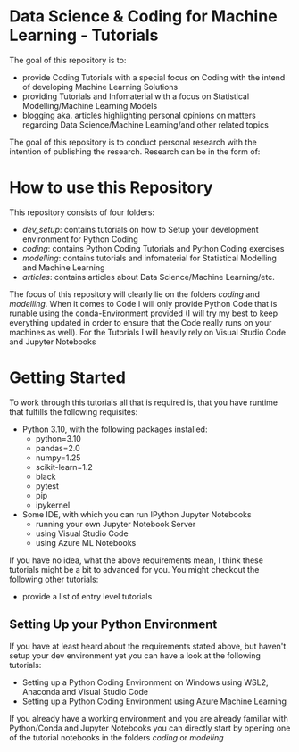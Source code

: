 # Data Science & Coding for Machine Learning - Tutorials

The goal of this repository is to:

- provide Coding Tutorials with a special focus on Coding with the intend of developing Machine Learning Solutions
- providing Tutorials and Infomaterial with a focus on Statistical Modelling/Machine Learning Models
- blogging aka. articles highlighting personal opinions on matters regarding Data Science/Machine Learning/and other related topics

The goal of this repository is to conduct personal research with the intention of publishing the research. Research can be in the form of:

# How to use this Repository
This repository consists of four folders:

- *dev_setup*: contains tutorials on how to Setup your development environment for Python Coding
- *coding*: contains Python Coding Tutorials and Python Coding exercises
- *modelling*: contains tutorials and infomaterial for Statistical Modelling and Machine Learning
- *articles*: contains articles about Data Science/Machine Learning/etc.

The focus of this repository will clearly lie on the folders *coding* and *modelling*. When it comes to Code I will only provide Python Code that is runable using the conda-Environment provided (I will try my best to keep everything updated in order to ensure that the Code really runs on your machines as well). For the Tutorials I will heavily rely on Visual Studio Code and Jupyter Notebooks

# Getting Started
To work through this tutorials all that is required is, that you have runtime that fulfills the following requisites:

- Python 3.10, with the following packages installed:
  - python=3.10
  - pandas=2.0
  - numpy=1.25
  - scikit-learn=1.2
  - black
  - pytest
  - pip
  - ipykernel
- Some IDE, with which you can run IPython Jupyter Notebooks
  - running your own Jupyter Notebook Server
  - using Visual Studio Code
  - using Azure ML Notebooks

If you have no idea, what the above requirements mean, I think these tutorials might be a bit to advanced for you. You might checkout the following other tutorials:
- provide a list of entry level tutorials

## Setting Up your Python Environment
If you have at least heard about the requirements stated above, but haven't setup your dev environment yet you can have a look at the following tutorials:

- Setting up a Python Coding Environment on Windows using WSL2, Anaconda and Visual Studio Code
- Setting up a Python Coding Environment using Azure Machine Learning

If you already have a working environment and you are already familiar with Python/Conda and Jupyter Notebooks you can directly start by opening one of the tutorial notebooks in the folders *coding* or *modeling*